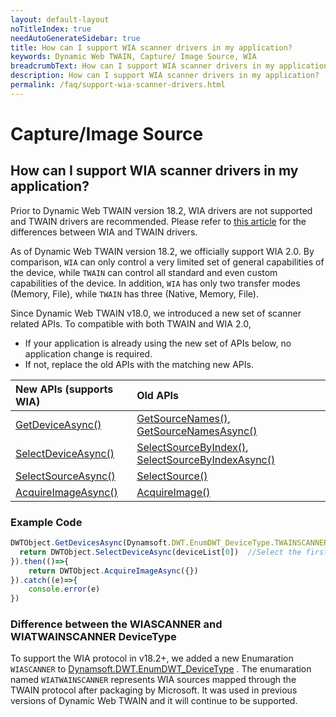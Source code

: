 ```yaml
---
layout: default-layout
noTitleIndex: true
needAutoGenerateSidebar: true
title: How can I support WIA scanner drivers in my application?
keywords: Dynamic Web TWAIN, Capture/ Image Source, WIA
breadcrumbText: How can I support WIA scanner drivers in my application?
description: How can I support WIA scanner drivers in my application?
permalink: /faq/support-wia-scanner-drivers.html
---
```


# Capture/Image Source

## How can I support WIA scanner drivers in my application?

Prior to Dynamic Web TWAIN version 18.2, WIA drivers are not supported and TWAIN drivers are recommended. Please refer to <a href="{{site.faq}}difference-between-Twain-and-wia.html" target="_blank">this article</a> for the differences between WIA and TWAIN drivers.

As of Dynamic Web TWAIN version 18.2, we officially support WIA 2.0. By comparison, `WIA` can only control a very limited set of general capabilities of the device, while `TWAIN` can control all standard and even custom capabilities of the device. In addition, `WIA` has only two transfer modes (Memory, File), while `TWAIN` has three (Native, Memory, File).

Since Dynamic Web TWAIN v18.0, we introduced a new set of scanner related APIs.
To compatible with both TWAIN and WIA 2.0, 
- If your application is already using the new set of APIs below, no application change is required.
- If not, replace the old APIs with the matching new APIs.

| New APIs (supports WIA) | Old APIs |
|:-|:-|
| [GetDeviceAsync()](https://www.dynamsoft.com/web-twain/docs/info/api/WebTwain_Acquire.html#getdevicesasync) | [GetSourceNames()](https://www.dynamsoft.com/web-twain/docs/info/api/WebTwain_Acquire.html#getsourcenames), [GetSourceNamesAsync()](https://www.dynamsoft.com/web-twain/docs/info/api/WebTwain_Acquire.html#getsourcenamesasync)|
| [SelectDeviceAsync()](https://www.dynamsoft.com/web-twain/docs/info/api/WebTwain_Acquire.html#selectdeviceasync) | [SelectSourceByIndex()](https://www.dynamsoft.com/web-twain/docs/info/api/WebTwain_Acquire.html#selectsourcebyindex), [SelectSourceByIndexAsync()](https://www.dynamsoft.com/web-twain/docs/info/api/WebTwain_Acquire.html#selectsourcebyindexasync) |
| [SelectSourceAsync()](https://www.dynamsoft.com/web-twain/docs/info/api/WebTwain_Acquire.html#selectsourceasync) | [SelectSource()](https://www.dynamsoft.com/web-twain/docs/info/api/WebTwain_Acquire.html#selectsource) |
| [AcquireImageAsync()](https://www.dynamsoft.com/web-twain/docs/info/api/WebTwain_Acquire.html#acquireimageasync) | [AcquireImage()](https://www.dynamsoft.com/web-twain/docs/info/api/WebTwain_Acquire.html#acquireimage) |

### Example Code

```javascript
DWTObject.GetDevicesAsync(Dynamsoft.DWT.EnumDWT_DeviceType.TWAINSCANNER|Dynamsoft.DWT.EnumDWT_DeviceType.WIASCANNER).then((deviceList)=>{
  return DWTObject.SelectDeviceAsync(deviceList[0])  //Select the first device
}).then(()=>{
    return DWTObject.AcquireImageAsync({}) 
}).catch((e)=>{
    console.error(e)
})
```

### Difference between the WIASCANNER and WIATWAINSCANNER DeviceType
To support the WIA protocol in v18.2+, we added a new Enumaration `WIASCANNER` to [Dynamsoft.DWT.EnumDWT_DeviceType](https://www.dynamsoft.com/web-twain/docs/info/api/Dynamsoft_Enum.html?ver=latest&&cVer=true#dynamsoftdwtenumdwt_devicetype) . The enumaration named `WIATWAINSCANNER` represents WIA sources mapped through the TWAIN protocol after packaging by Microsoft. It was used in previous versions of Dynamic Web TWAIN and it will continue to be supported.

